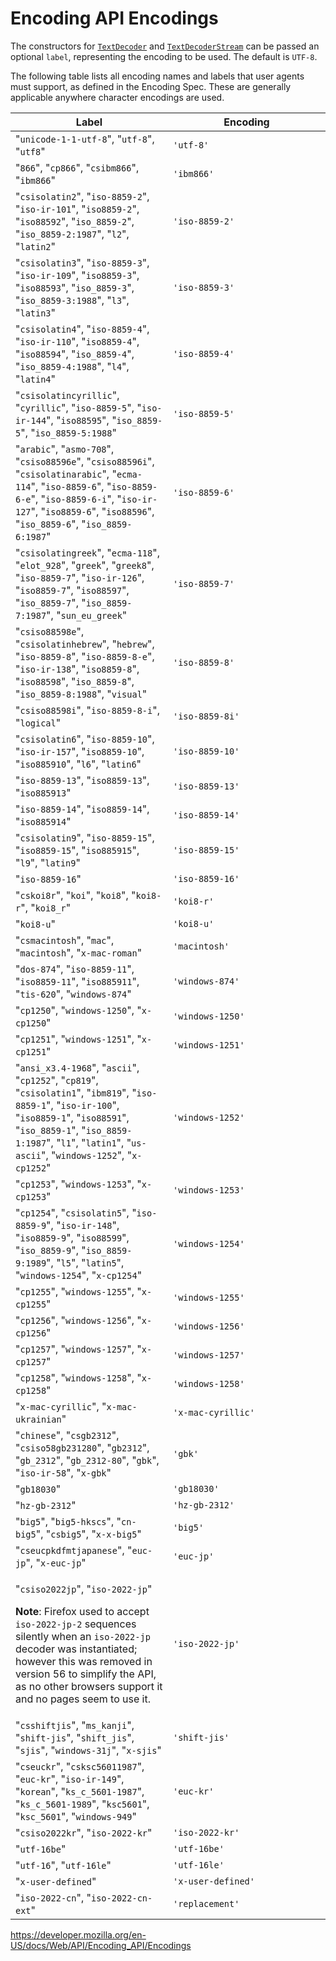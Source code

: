 Encoding API Encodings
======================

The constructors for [`TextDecoder`](../textdecoder) and [`TextDecoderStream`](../textdecoderstream) can be passed an optional `label`, representing the encoding to be used. The default is `UTF-8`.

The following table lists all encoding names and labels that user agents must support, as defined in the Encoding Spec. These are generally applicable anywhere character encodings are used.

<table><colgroup><col style="width: 50%" /><col style="width: 50%" /></colgroup><thead><tr class="header"><th>Label</th><th>Encoding</th></tr></thead><tbody><tr class="odd"><td>"<code>unicode-1-1-utf-8</code>", "<code>utf-8</code>", "<code>utf8</code>"</td><td><code>'utf-8'</code></td></tr><tr class="even"><td>"<code>866</code>", "<code>cp866</code>", "<code>csibm866</code>", "<code>ibm866</code>"</td><td><code>'ibm866'</code></td></tr><tr class="odd"><td>"<code>csisolatin2</code>", "<code>iso-8859-2</code>", "<code>iso-ir-101</code>", "<code>iso8859-2</code>", "<code>iso88592</code>", "<code>iso_8859-2</code>", "<code>iso_8859-2:1987</code>", "<code>l2</code>", "<code>latin2</code>"</td><td><code>'iso-8859-2'</code></td></tr><tr class="even"><td>"<code>csisolatin3</code>", "<code>iso-8859-3</code>", "<code>iso-ir-109</code>", "<code>iso8859-3</code>", "<code>iso88593</code>", "<code>iso_8859-3</code>", "<code>iso_8859-3:1988</code>", "<code>l3</code>", "<code>latin3</code>"</td><td><code>'iso-8859-3'</code></td></tr><tr class="odd"><td>"<code>csisolatin4</code>", "<code>iso-8859-4</code>", "<code>iso-ir-110</code>", "<code>iso8859-4</code>", "<code>iso88594</code>", "<code>iso_8859-4</code>", "<code>iso_8859-4:1988</code>", "<code>l4</code>", "<code>latin4</code>"</td><td><code>'iso-8859-4'</code></td></tr><tr class="even"><td>"<code>csisolatincyrillic</code>", "<code>cyrillic</code>", "<code>iso-8859-5</code>", "<code>iso-ir-144</code>", "<code>iso88595</code>", "<code>iso_8859-5</code>", "<code>iso_8859-5:1988</code>"</td><td><code>'iso-8859-5'</code></td></tr><tr class="odd"><td>"<code>arabic</code>", "<code>asmo-708</code>", "<code>csiso88596e</code>", "<code>csiso88596i</code>", "<code>csisolatinarabic</code>", "<code>ecma-114</code>", "<code>iso-8859-6</code>", "<code>iso-8859-6-e</code>", "<code>iso-8859-6-i</code>", "<code>iso-ir-127</code>", "<code>iso8859-6</code>", "<code>iso88596</code>", "<code>iso_8859-6</code>", "<code>iso_8859-6:1987</code>"</td><td><code>'iso-8859-6'</code></td></tr><tr class="even"><td>"<code>csisolatingreek</code>", "<code>ecma-118</code>", "<code>elot_928</code>", "<code>greek</code>", "<code>greek8</code>", "<code>iso-8859-7</code>", "<code>iso-ir-126</code>", "<code>iso8859-7</code>", "<code>iso88597</code>", "<code>iso_8859-7</code>", "<code>iso_8859-7:1987</code>", "<code>sun_eu_greek</code>"</td><td><code>'iso-8859-7'</code></td></tr><tr class="odd"><td>"<code>csiso88598e</code>", "<code>csisolatinhebrew</code>", "<code>hebrew</code>", "<code>iso-8859-8</code>", "<code>iso-8859-8-e</code>", "<code>iso-ir-138</code>", "<code>iso8859-8</code>", "<code>iso88598</code>", "<code>iso_8859-8</code>", "<code>iso_8859-8:1988</code>", "<code>visual</code>"</td><td><code>'iso-8859-8'</code></td></tr><tr class="even"><td>"<code>csiso88598i</code>", "<code>iso-8859-8-i</code>", "<code>logical</code>"</td><td><code>'iso-8859-8i'</code></td></tr><tr class="odd"><td>"<code>csisolatin6</code>", "<code>iso-8859-10</code>", "<code>iso-ir-157</code>", "<code>iso8859-10</code>", "<code>iso885910</code>", "<code>l6</code>", "<code>latin6</code>"</td><td><code>'iso-8859-10'</code></td></tr><tr class="even"><td>"<code>iso-8859-13</code>", "<code>iso8859-13</code>", "<code>iso885913</code>"</td><td><code>'iso-8859-13'</code></td></tr><tr class="odd"><td>"<code>iso-8859-14</code>", "<code>iso8859-14</code>", "<code>iso885914</code>"</td><td><code>'iso-8859-14'</code></td></tr><tr class="even"><td>"<code>csisolatin9</code>", "<code>iso-8859-15</code>", "<code>iso8859-15</code>", "<code>iso885915</code>", "<code>l9</code>", "<code>latin9</code>"</td><td><code>'iso-8859-15'</code></td></tr><tr class="odd"><td>"<code>iso-8859-16</code>"</td><td><code>'iso-8859-16'</code></td></tr><tr class="even"><td>"<code>cskoi8r</code>", "<code>koi</code>", "<code>koi8</code>", "<code>koi8-r</code>", "<code>koi8_r</code>"</td><td><code>'koi8-r'</code></td></tr><tr class="odd"><td>"<code>koi8-u</code>"</td><td><code>'koi8-u'</code></td></tr><tr class="even"><td>"<code>csmacintosh</code>", "<code>mac</code>", "<code>macintosh</code>", "<code>x-mac-roman</code>"</td><td><code>'macintosh'</code></td></tr><tr class="odd"><td>"<code>dos-874</code>", "<code>iso-8859-11</code>", "<code>iso8859-11</code>", "<code>iso885911</code>", "<code>tis-620</code>", "<code>windows-874</code>"</td><td><code>'windows-874'</code></td></tr><tr class="even"><td>"<code>cp1250</code>", "<code>windows-1250</code>", "<code>x-cp1250</code>"</td><td><code>'windows-1250'</code></td></tr><tr class="odd"><td>"<code>cp1251</code>", "<code>windows-1251</code>", "<code>x-cp1251</code>"</td><td><code>'windows-1251'</code></td></tr><tr class="even"><td>"<code>ansi_x3.4-1968</code>", "<code>ascii</code>", "<code>cp1252</code>", "<code>cp819</code>", "<code>csisolatin1</code>", "<code>ibm819</code>", "<code>iso-8859-1</code>", "<code>iso-ir-100</code>", "<code>iso8859-1</code>", "<code>iso88591</code>", "<code>iso_8859-1</code>", "<code>iso_8859-1:1987</code>", "<code>l1</code>", "<code>latin1</code>", "<code>us-ascii</code>", "<code>windows-1252</code>", "<code>x-cp1252</code>"</td><td><code>'windows-1252'</code></td></tr><tr class="odd"><td>"<code>cp1253</code>", "<code>windows-1253</code>", "<code>x-cp1253</code>"</td><td><code>'windows-1253'</code></td></tr><tr class="even"><td>"<code>cp1254</code>", "<code>csisolatin5</code>", "<code>iso-8859-9</code>", "<code>iso-ir-148</code>", "<code>iso8859-9</code>", "<code>iso88599</code>", "<code>iso_8859-9</code>", "<code>iso_8859-9:1989</code>", "<code>l5</code>", "<code>latin5</code>", "<code>windows-1254</code>", "<code>x-cp1254</code>"</td><td><code>'windows-1254'</code></td></tr><tr class="odd"><td>"<code>cp1255</code>", "<code>windows-1255</code>", "<code>x-cp1255</code>"</td><td><code>'windows-1255'</code></td></tr><tr class="even"><td>"<code>cp1256</code>", "<code>windows-1256</code>", "<code>x-cp1256</code>"</td><td><code>'windows-1256'</code></td></tr><tr class="odd"><td>"<code>cp1257</code>", "<code>windows-1257</code>", "<code>x-cp1257</code>"</td><td><code>'windows-1257'</code></td></tr><tr class="even"><td>"<code>cp1258</code>", "<code>windows-1258</code>", "<code>x-cp1258</code>"</td><td><code>'windows-1258'</code></td></tr><tr class="odd"><td>"<code>x-mac-cyrillic</code>", "<code>x-mac-ukrainian</code>"</td><td><code>'x-mac-cyrillic'</code></td></tr><tr class="even"><td>"<code>chinese</code>", "<code>csgb2312</code>", "<code>csiso58gb231280</code>", "<code>gb2312</code>", "<code>gb_2312</code>", "<code>gb_2312-80</code>", "<code>gbk</code>", "<code>iso-ir-58</code>", "<code>x-gbk</code>"</td><td><code>'gbk'</code></td></tr><tr class="odd"><td>"<code>gb18030</code>"</td><td><code>'gb18030'</code></td></tr><tr class="even"><td>"<code>hz-gb-2312</code>"</td><td><code>'hz-gb-2312'</code></td></tr><tr class="odd"><td>"<code>big5</code>", "<code>big5-hkscs</code>", "<code>cn-big5</code>", "<code>csbig5</code>", "<code>x-x-big5</code>"</td><td><code>'big5'</code></td></tr><tr class="even"><td>"<code>cseucpkdfmtjapanese</code>", "<code>euc-jp</code>", "<code>x-euc-jp</code>"</td><td><code>'euc-jp'</code></td></tr><tr class="odd"><td><p>"<code>csiso2022jp</code>", "<code>iso-2022-jp</code>"</p><div class="note notecard"><p><strong>Note</strong>: Firefox used to accept <code>iso-2022-jp-2</code> sequences silently when an <code>iso-2022-jp</code> decoder was instantiated; however this was removed in version 56 to simplify the API, as no other browsers support it and no pages seem to use it.</p></div></td><td><code>'iso-2022-jp'</code></td></tr><tr class="even"><td>"<code>csshiftjis</code>", "<code>ms_kanji</code>", "<code>shift-jis</code>", "<code>shift_jis</code>", "<code>sjis</code>", "<code>windows-31j</code>", "<code>x-sjis</code>"</td><td><code>'shift-jis'</code></td></tr><tr class="odd"><td>"<code>cseuckr</code>", "<code>csksc56011987</code>", "<code>euc-kr</code>", "<code>iso-ir-149</code>", "<code>korean</code>", "<code>ks_c_5601-1987</code>", "<code>ks_c_5601-1989</code>", "<code>ksc5601</code>", "<code>ksc_5601</code>", "<code>windows-949</code>"</td><td><code>'euc-kr'</code></td></tr><tr class="even"><td>"<code>csiso2022kr</code>", "<code>iso-2022-kr</code>"</td><td><code>'iso-2022-kr'</code></td></tr><tr class="odd"><td>"<code>utf-16be</code>"</td><td><code>'utf-16be'</code></td></tr><tr class="even"><td>"<code>utf-16</code>", "<code>utf-16le</code>"</td><td><code>'utf-16le'</code></td></tr><tr class="odd"><td>"<code>x-user-defined</code>"</td><td><code>'x-user-defined'</code></td></tr><tr class="even"><td>"<code>iso-2022-cn</code>", "<code>iso-2022-cn-ext</code>"</td><td><code>'replacement'</code></td></tr></tbody></table>

<a href="https://developer.mozilla.org/en-US/docs/Web/API/Encoding_API/Encodings" class="_attribution-link">https://developer.mozilla.org/en-US/docs/Web/API/Encoding_API/Encodings</a>
